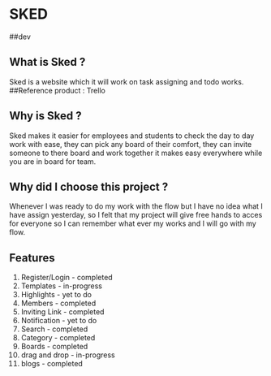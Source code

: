 # SKED
##dev
## What is Sked ?
Sked is a website which it will work on task assigning and todo works.
##Reference product : Trello
## Why is Sked ?
Sked makes it easier for employees and students to check the day to day work with ease, they can pick any board of their comfort, they can invite someone to there board and work together it makes easy everywhere while you are in board for team.
## Why did I choose this project ?
Whenever I was ready to do my work with the flow but I have no idea what I have assign yesterday, so I felt that my project will give free hands to acces for everyone so I can remember what ever my works and I will go with my flow.
## Features
1. Register/Login - completed
2. Templates - in-progress
3. Highlights - yet to do 
4. Members - completed
5. Inviting Link - completed
6. Notification - yet to do
7. Search - completed
8. Category - completed
9. Boards - completed
10. drag and drop - in-progress
11. blogs - completed

